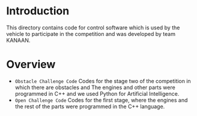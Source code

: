# Introduction #
This directory contains code for control software which is used by the vehicle to participate in the competition and was developed by team KANAAN.

# Overview #
- `Obstacle Challenge Code` Codes for the stage two of the competition in which there are obstacles and The engines and other parts were programmed in C++ and we used Python for Artificial Intelligence.
- `Open Challenge Code` Codes for the first stage, where the engines and the rest of the parts were programmed in the C++ language.
